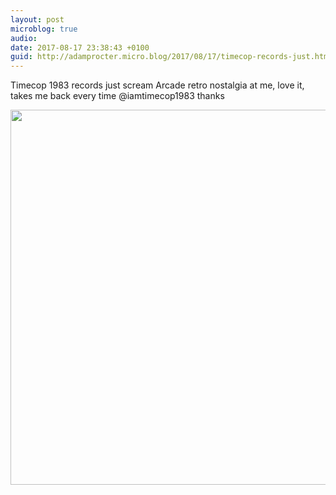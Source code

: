 ```yaml
---
layout: post
microblog: true
audio: 
date: 2017-08-17 23:38:43 +0100
guid: http://adamprocter.micro.blog/2017/08/17/timecop-records-just.html
---
```

Timecop 1983 records just scream Arcade retro nostalgia at me, love it, takes me back every time @iamtimecop1983 thanks

<img src="http://discursive.adamprocter.co.uk/uploads/2017/e01c52f3bd.jpg" width="600" height="600" />
